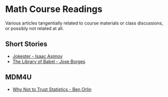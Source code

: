 # Math Course Readings

Various articles tangentially related to course materials or class discussions, or possibly not related at all.

## Short Stories

- [Jokester - Isaac Asimov](http://blog.ac-versailles.fr/villaroylit/public/Jokester.pdf)
- [The Library of Babel - Jose Borges](https://sites.evergreen.edu/politicalshakespeares/wp-content/uploads/sites/226/2015/12/Borges-The-Library-of-Babel.pdf)


## MDM4U

- [Why Not to Trust Statistics - Ben Orlin](https://mathwithbaddrawings.com/2016/07/13/why-not-to-trust-statistics/)
